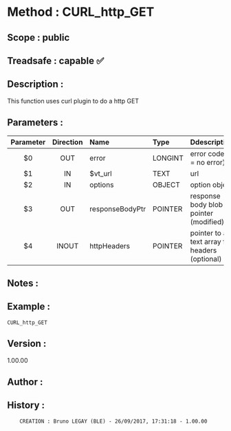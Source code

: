 ﻿# **Method :** CURL_http_GET
## **Scope :** public
## **Treadsafe :** capable ✅ 
## **Description :** 
This function uses curl plugin to do a http GET
## **Parameters :** 
| Parameter | Direction | Name | Type | Ddescription | 
|:----:|:----:|:----|:----|:----| 
| $0 | OUT | error | LONGINT | error code (0 = no error) | 
| $1 | IN | $vt_url | TEXT | url | 
| $2 | IN | options | OBJECT | option object | 
| $3 | OUT | responseBodyPtr | POINTER | response body blob pointer (modified) | 
| $4 | INOUT | httpHeaders | POINTER | pointer to a text array for headers (optional) | 

## **Notes :** 

## **Example :** 
```
CURL_http_GET
```
## **Version :** 
1.00.00
## **Author :** 

## **History :** 
 
        CREATION : Bruno LEGAY (BLE) - 26/09/2017, 17:31:18 - 1.00.00
